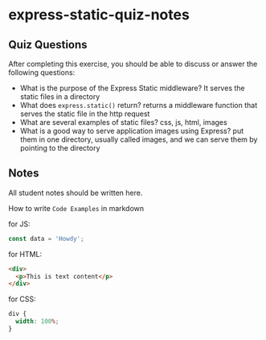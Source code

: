 # express-static-quiz-notes

## Quiz Questions

After completing this exercise, you should be able to discuss or answer the following questions:

- What is the purpose of the Express Static middleware?
  It serves the static files in a directory
- What does `express.static()` return?
  returns a middleware function that serves the static file in the http request
- What are several examples of static files?
  css, js, html, images
- What is a good way to serve application images using Express?
  put them in one directory, usually called images, and we can serve them by pointing to the directory

## Notes

All student notes should be written here.

How to write `Code Examples` in markdown

for JS:

```javascript
const data = 'Howdy';
```

for HTML:

```html
<div>
  <p>This is text content</p>
</div>
```

for CSS:

```css
div {
  width: 100%;
}
```
